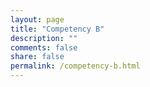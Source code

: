 ```yaml
---
layout: page
title: "Competency B"
description: ""
comments: false
share: false
permalink: /competency-b.html
---  
```


